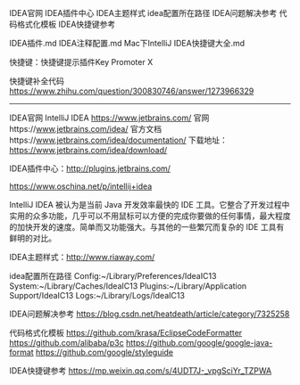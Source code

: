 IDEA官网
IDEA插件中心
IDEA主题样式
idea配置所在路径
IDEA问题解决参考
代码格式化模板
IDEA快捷键参考


IDEA插件.md
IDEA注释配置.md
Mac下IntelliJ IDEA快捷键大全.md

快捷键：快捷键提示插件Key Promoter X 

快捷键补全代码  
https://www.zhihu.com/question/300830746/answer/1273966329  


---------------------------------------------------------------------------------------------------------------------







IDEA官网
IntelliJ IDEA
https://www.jetbrains.com/
官网https://www.jetbrains.com/idea/
官方文档https://www.jetbrains.com/idea/documentation/
下载地址：https://www.jetbrains.com/idea/download/

IDEA插件中心：http://plugins.jetbrains.com/

https://www.oschina.net/p/intellij+idea

IntelliJ IDEA 被认为是当前 Java 开发效率最快的 IDE 工具。它整合了开发过程中实用的众多功能，几乎可以不用鼠标可以方便的完成你要做的任何事情，最大程度的加快开发的速度。简单而又功能强大。与其他的一些繁冗而复杂的 IDE 工具有鲜明的对比。



IDEA主题样式：http://www.riaway.com/


idea配置所在路径
Config:~/Library/Preferences/IdeaIC13
System:~/Library/Caches/IdeaIC13
Plugins:~/Library/Application Support/IdeaIC13
Logs:~/Library/Logs/IdeaIC13


IDEA问题解决参考
https://blog.csdn.net/heatdeath/article/category/7325258


代码格式化模板
https://github.com/krasa/EclipseCodeFormatter
https://github.com/alibaba/p3c
https://github.com/google/google-java-format
https://github.com/google/styleguide




IDEA快捷键参考
https://mp.weixin.qq.com/s/4UDT7J-_vpgSciYr_TZPWA


